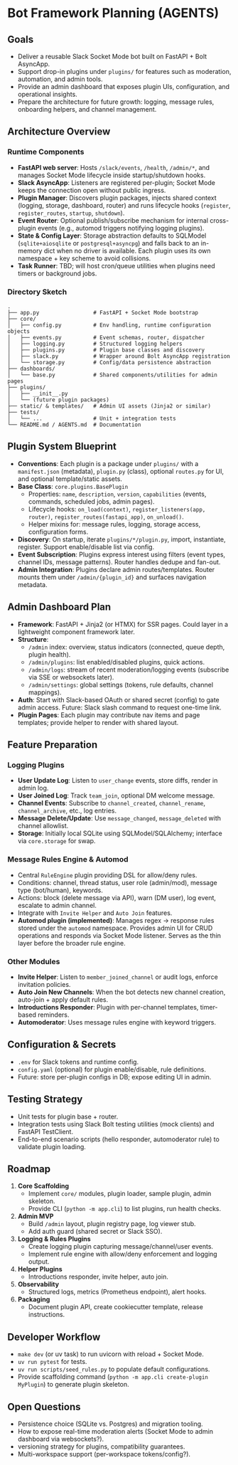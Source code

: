 # Bot Framework Planning (AGENTS)

## Goals
- Deliver a reusable Slack Socket Mode bot built on FastAPI + Bolt AsyncApp.
- Support drop-in plugins under `plugins/` for features such as moderation, automation, and admin tools.
- Provide an admin dashboard that exposes plugin UIs, configuration, and operational insights.
- Prepare the architecture for future growth: logging, message rules, onboarding helpers, and channel management.

## Architecture Overview

### Runtime Components
- **FastAPI web server**: Hosts `/slack/events`, `/health`, `/admin/*`, and manages Socket Mode lifecycle inside startup/shutdown hooks.
- **Slack AsyncApp**: Listeners are registered per-plugin; Socket Mode keeps the connection open without public ingress.
- **Plugin Manager**: Discovers plugin packages, injects shared context (logging, storage, dashboard, router) and runs lifecycle hooks (`register`, `register_routes`, `startup`, `shutdown`).
- **Event Router**: Optional publish/subscribe mechanism for internal cross-plugin events (e.g., automod triggers notifying logging plugins).
- **State & Config Layer**: Storage abstraction defaults to SQLModel (`sqlite+aiosqlite` or `postgresql+asyncpg`) and falls back to an in-memory dict when no driver is available. Each plugin uses its own namespace + key scheme to avoid collisions.
- **Task Runner**: TBD; will host cron/queue utilities when plugins need timers or background jobs.

### Directory Sketch
```
.
├── app.py                 # FastAPI + Socket Mode bootstrap
├── core/
│   ├── config.py          # Env handling, runtime configuration objects
│   ├── events.py          # Event schemas, router, dispatcher
│   ├── logging.py         # Structured logging helpers
│   ├── plugins.py         # Plugin base classes and discovery
│   ├── slack.py           # Wrapper around Bolt AsyncApp registration
│   └── storage.py         # Config/data persistence abstraction
├── dashboards/
│   └── base.py            # Shared components/utilities for admin pages
├── plugins/
│   ├── __init__.py
│   └── (future plugin packages)
├── static/ & templates/   # Admin UI assets (Jinja2 or similar)
├── tests/
│   └── ...                # Unit + integration tests
└── README.md / AGENTS.md  # Documentation
```

## Plugin System Blueprint
- **Conventions**: Each plugin is a package under `plugins/` with a `manifest.json` (metadata), `plugin.py` (class), optional `routes.py` for UI, and optional template/static assets.
- **Base Class**: `core.plugins.BasePlugin`
  - Properties: `name`, `description`, `version`, `capabilities` (events, commands, scheduled jobs, admin pages).
  - Lifecycle hooks: `on_load(context)`, `register_listeners(app, router)`, `register_routes(fastapi_app)`, `on_unload()`.
  - Helper mixins for: message rules, logging, storage access, configuration forms.
- **Discovery**: On startup, iterate `plugins/*/plugin.py`, import, instantiate, register. Support enable/disable list via config.
- **Event Subscription**: Plugins express interest using filters (event types, channel IDs, message patterns). Router handles dedupe and fan-out.
- **Admin Integration**: Plugins declare admin routes/templates. Router mounts them under `/admin/{plugin_id}` and surfaces navigation metadata.

## Admin Dashboard Plan
- **Framework**: FastAPI + Jinja2 (or HTMX) for SSR pages. Could layer in a lightweight component framework later.
- **Structure**:
  - `/admin` index: overview, status indicators (connected, queue depth, plugin health).
  - `/admin/plugins`: list enabled/disabled plugins, quick actions.
  - `/admin/logs`: stream of recent moderation/logging events (subscribe via SSE or websockets later).
  - `/admin/settings`: global settings (tokens, rule defaults, channel mappings).
- **Auth**: Start with Slack-based OAuth or shared secret (config) to gate admin access. Future: Slack slash command to request one-time link.
- **Plugin Pages**: Each plugin may contribute nav items and page templates; provide helper to render with shared layout.

## Feature Preparation

### Logging Plugins
- **User Update Log**: Listen to `user_change` events, store diffs, render in admin log.
- **User Joined Log**: Track `team_join`, optional DM welcome message.
- **Channel Events**: Subscribe to `channel_created`, `channel_rename`, `channel_archive`, etc., log entries.
- **Message Delete/Update**: Use `message_changed`, `message_deleted` with channel allowlist.
- **Storage**: Initially local SQLite using SQLModel/SQLAlchemy; interface via `core.storage` for swap.

### Message Rules Engine & Automod
- Central `RuleEngine` plugin providing DSL for allow/deny rules.
- Conditions: channel, thread status, user role (admin/mod), message type (bot/human), keywords.
- Actions: block (delete message via API), warn (DM user), log event, escalate to admin channel.
- Integrate with `Invite Helper` and `Auto Join` features.
- **Automod plugin (implemented)**: Manages regex → response rules stored under the `automod` namespace. Provides admin UI for CRUD operations and responds via Socket Mode listener. Serves as the thin layer before the broader rule engine.

### Other Modules
- **Invite Helper**: Listen to `member_joined_channel` or audit logs, enforce invitation policies.
- **Auto Join New Channels**: When the bot detects new channel creation, auto-join + apply default rules.
- **Introductions Responder**: Plugin with per-channel templates, timer-based reminders.
- **Automoderator**: Uses message rules engine with keyword triggers.

## Configuration & Secrets
- `.env` for Slack tokens and runtime config.
- `config.yaml` (optional) for plugin enable/disable, rule definitions.
- Future: store per-plugin configs in DB; expose editing UI in admin.

## Testing Strategy
- Unit tests for plugin base + router.
- Integration tests using Slack Bolt testing utilities (mock clients) and FastAPI TestClient.
- End-to-end scenario scripts (hello responder, automoderator rule) to validate plugin loading.

## Roadmap
1. **Core Scaffolding**
   - Implement `core/` modules, plugin loader, sample plugin, admin skeleton.
   - Provide CLI (`python -m app.cli`) to list plugins, run health checks.
2. **Admin MVP**
   - Build `/admin` layout, plugin registry page, log viewer stub.
   - Add auth guard (shared secret or Slack SSO).
3. **Logging & Rules Plugins**
   - Create logging plugin capturing message/channel/user events.
   - Implement rule engine with allow/deny enforcement and logging output.
4. **Helper Plugins**
   - Introductions responder, invite helper, auto join.
5. **Observability**
   - Structured logs, metrics (Prometheus endpoint), alert hooks.
6. **Packaging**
   - Document plugin API, create cookiecutter template, release instructions.

## Developer Workflow
- `make dev` (or uv task) to run uvicorn with reload + Socket Mode.
- `uv run pytest` for tests.
- `uv run scripts/seed_rules.py` to populate default configurations.
- Provide scaffolding command (`python -m app.cli create-plugin MyPlugin`) to generate plugin skeleton.

## Open Questions
- Persistence choice (SQLite vs. Postgres) and migration tooling.
- How to expose real-time moderation alerts (Socket Mode to admin dashboard via websockets?).
- versioning strategy for plugins, compatibility guarantees.
- Multi-workspace support (per-workspace tokens/config?).
